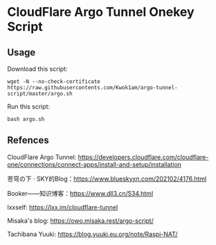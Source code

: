 # CloudFlare Argo Tunnel Onekey Script

## Usage

Download this script:
```shell
wget -N --no-check-certificate https://raw.githubusercontents.com/Kwok1am/argo-tunnel-script/master/argo.sh
```

Run this script:
```shell
bash argo.sh
```

## Refences

CloudFlare Argo Tunnel: https://developers.cloudflare.com/cloudflare-one/connections/connect-apps/install-and-setup/installation

苍穹の下 · SKY的Blog：https://www.blueskyxn.com/202102/4176.html

Booker——知识博客：https://www.dll3.cn/534.html

lxxself: https://lxx.im/cloudflare-tunnel

Misaka's blog: https://owo.misaka.rest/argo-script/

Tachibana Yuuki: https://blog.yuuki.eu.org/note/Raspi-NAT/